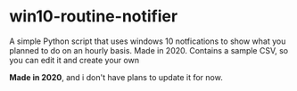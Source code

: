 # win10-routine-notifier
A simple Python script that uses windows 10 notfications to show what you planned to do on an hourly basis. Made in 2020. Contains a sample CSV, so you can edit it and create your own

**Made in 2020**, and i don't have plans to update it for now.
